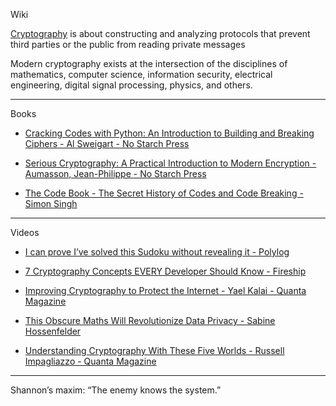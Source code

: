 Wiki

[Cryptography](https://en.wikipedia.org/wiki/Cryptography) is about constructing and analyzing protocols that prevent third parties or the public from reading private messages

Modern cryptography exists at the intersection of the disciplines of mathematics, computer science, information security, electrical engineering, digital signal processing, physics, and others.

- - - -

Books

* [Cracking Codes with Python: An Introduction to Building and Breaking Ciphers - Al Sweigart - No Starch Press](https://nostarch.com/crackingcodes)

* [Serious Cryptography: A Practical Introduction to Modern Encryption -  Aumasson, Jean-Philippe - No Starch Press](https://nostarch.com/seriouscrypto)

* [The Code Book - The Secret History of Codes and Code Breaking - Simon Singh](https://simonsingh.net/books/the-code-book/)

- - - -

Videos

* [I can prove I’ve solved this Sudoku without revealing it - Polylog](https://youtu.be/Otvcbw6k4eo?si=0PMUnGsDrkqXEeVc)

* [7 Cryptography Concepts EVERY Developer Should Know - Fireship](https://youtu.be/NuyzuNBFWxQ?si=-_xYxFR2EI9RPH6n)

* [Improving Cryptography to Protect the Internet - Yael Kalai - Quanta Magazine](https://youtu.be/EMrpHQehRmY?si=dZ7CBvV0PGOZfvB5) 

* [This Obscure Maths Will Revolutionize Data Privacy - Sabine Hossenfelder](https://youtu.be/1BI0FDeN-Sg?si=5uJYIXYQjbdG0YBc)

* [Understanding Cryptography With These Five Worlds - Russell Impagliazzo - Quanta Magazine](https://youtu.be/RjzSFa03i2U?si=d4PEG802d6qaOTuT)

- - - - 

Shannon’s maxim: “The enemy knows the system.”

